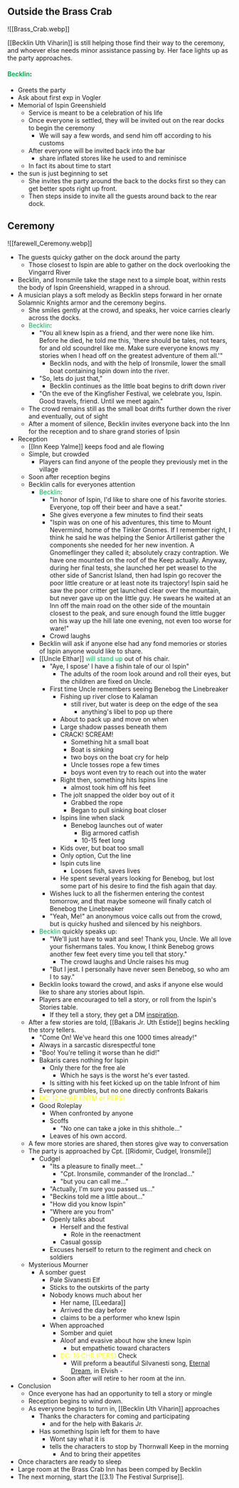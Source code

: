 ## Outside the Brass Crab
![[Brass_Crab.webp]]

[[Becklin Uth Viharin]] is still helping those find their way to the ceremony, and whoever else needs minor assistance passing by. Her face lights up as the party approaches. 

#### <span style="color:rgb(0, 176, 80)">Becklin</span>: 
- Greets the party
- Ask about first exp in Vogler
- Memorial of Ispin Greenshield
	- Service is meant to be a celebration of his life
	- Once everyone is settled, they will be invited out on the rear docks to begin the ceremony
		- We will say a few words, and send him off according to his customs
	- After everyone will be invited back into the bar
		- share inflated stores like he used to and reminisce 
	- In fact its about time to start
- the sun is just beginning to set
	- She invites the party around the back to the docks first so they can get better spots right up front. 
	- Then steps inside to invite all the guests around back to the rear dock. 
## Ceremony
![[farewell_Ceremony.webp]] 
- The guests quicky gather on the dock around the party
	- Those closest to Ispin are able to gather on the dock overlooking the Vingarrd River
- Becklin, and Ironsmile take the stage next to a simple boat, within rests the body of Ispin Greenshield, wrapped in a shroud.
- A musician plays a soft melody as Becklin steps forward in her ornate Solamnic Knights armor and the ceremony begins.
	- She smiles gently at the crowd, and speaks, her voice carries clearly across the docks. 
	- <span style="color:rgb(0, 176, 80)">Becklin</span>: 
		- "You all knew Ispin as a friend, and ther were none like him. Before he died, he told me this, 'there should be tales, not tears, for and old scoundrel like me. Make sure everyone knows my stories when I head off on the greatest adventure of them all.'"
			- Becklin nods, and with the help of Ironsmile, lower the small boat containing Ispin down into the river.
		- "So, lets do just that,"
			- Becklin continues as the little boat begins to drift down river
		- "On the eve of the Kingfisher Festival, we celebrate you, Ispin. Good travels, friend. Until we meet again."
	- The crowd remains still as the small boat drifts further down the river and eventually, out of sight
	- After a moment of silence, Becklin invites everyone back into the Inn for the reception and to share grand stories of Ipsin
- Reception
	- [[Inn Keep Yalme]] keeps food and ale flowing
	- Simple, but crowded
		- Players can find anyone of the people they previously met in the village
	- Soon after reception begins
	- Becklin calls for everyones attention
		- <span style="color:rgb(0, 176, 80)">Becklin</span>:
			- "In honor of Ispin, I'd like to share one of his favorite stories. Everyone, top off their beer and have a seat."
			- She gives everyone a few minutes to find their seats
			- "Ispin was on one of his adventures, this time to Mount Nevermind, home of the Tinker Gnomes. If I remember right, I think he said he was helping the Senior Artillerist gather the components she needed for her new invention. A Gnomeflinger they called it; absolutely crazy contraption. We have one mounted on the roof of the Keep actually. Anyway, during her final tests, she launched her pet weasel to the other side of Sancrist Island, then had Ispin go recover the poor little creature or at least note its trajectory! Ispin said he saw the poor critter get launched clear over the mountain, but never gave up on the little guy. He swears he waited at an Inn off the main road on the other side of the mountain closest to the peak, and sure enough found the little bugger on his way up the hill late one evening, not even too worse for ware!"
			- Crowd laughs
		- Becklin will ask if anyone else had any fond memories or stories of Ispin anyone would like to share. 
		- [[Uncle Elthar]] <span style="color:rgb(0, 176, 80)">will stand up</span> out of his chair.
			- "Aye, I spose' I have a fishin tale of our ol Ispin"
				- The adults of the room look around and roll their eyes, but the children are fixed on Uncle.
			- First time Uncle remembers seeing Benebog the Linebreaker
				- Fishing up river close to Kalaman
					- still river, but water is deep on the edge of the sea
						- anything's libel to pop up there
				- About to pack up and move on when
				- Large shadow passes beneath them
				- CRACK! SCREAM!
					- Something hit a small boat
					- Boat is sinking
					- two boys on the boat cry for help
					- Uncle tosses rope a few times
					- boys wont even try to reach out into the water
				- Right then, something hits Ispins line
					- almost took him off his feet
				- The jolt snapped the older boy out of it
					- Grabbed the rope
					- Began to pull sinking boat closer
				- Ispins line when slack
					- Benebog launches out of water
						- Big armored catfish
						- 10-15 feet long
				- Kids over, but boat too small
				- Only option, Cut the line
				- Ispin cuts line
					- Looses fish, saves lives
				- He spent several years looking for Benebog, but lost some part of his desire to find the fish again that day. 
			- Wishes luck to all the fishermen entering the contest tomorrow, and that maybe someone will finally catch ol Benebog the Linebreaker 
			- "Yeah, Me!" an anonymous voice calls out from the crowd, but is quicky hushed and silenced by his neighbors. 
		- <span style="color:rgb(0, 176, 80)">Becklin</span> quickly speaks up:
			- "We'll just have to wait and see! Thank you, Uncle. We all love your fishermans tales. You know, I think Benebog grows another few feet every time you tell that story."
				- The crowd laughs and Uncle raises his mug
			- "But I jest. I personally have never seen Benebog, so who am I to say."
		- Becklin looks toward the crowd, and asks if anyone else would like to share any stories about Ispin. 
		- Players are encouraged to tell a story, or roll from the Ispin's Stories table. 
			- If they tell a story, they get a DM [inspiration](https://dnd5e.info/beyond-1st-level/inspiration/). 
	- After a few stories are told, [[Bakaris Jr. Uth Estide]] begins heckling the story tellers.
		- "Come On! We've heard this one 1000 times already!"
		- Always in a sarcastic disrespectful tone
		- "Boo! You're telling it worse than he did!"
		- Bakaris cares nothing for Ispin 
			- Only there for the free ale
				- Which he says is the worst he's ever tasted. 
			- Is sitting with his feet kicked up on the table Infront of him 
		- Everyone grumbles, but no one directly confronts Bakaris
		- <span style="color:rgb(255, 255, 0)">DC: 12 CHAR (INTM or PERS)</span> 
		- Good Roleplay
			- When confronted by anyone
			- Scoffs
				- "No one can take a joke in this shithole..."
			- Leaves of his own accord.
	- A few more stories are shared, then stores give way to conversation
	- The party is approached by Cpt. [[Ridomir, Cudgel, Ironsmile]]
		- Cudgel 
			- "Its a pleasure to finally meet..."
				- "Cpt. Ironsmile, commander of the Ironclad..."
				- "but you can call me..."
			- "Actually, I'm sure you passed us..."
			- "Beckins told me a little about..."
			- "How did you know Ispin"
			- "Where are you from"
			- Openly talks about
				- Herself and the festival
					- Role in the reenactment
				- Casual gossip
			- Excuses herself to return to the regiment and check on soldiers
	- Mysterious Mourner
		- A somber guest
			- Pale Sivanesti Elf
			- Sticks to the outskirts of the party
			- Nobody knows much about her
				- Her name, [[Leedara]] 
				- Arrived the day before
				- claims to be a performer who knew Ispin 
			- When approached
				- Somber and quiet
				- Aloof and evasive about how she knew Ispin
					-  but empathetic toward characters
				- <span style="color:rgb(255, 255, 0)">DC: 16 CHR (PERS)</span> Check
					- Will preform a beautiful Silvanesti song, [Eternal Dream](https://open.spotify.com/track/6d9lFZZlkQvvW01FoIne2x?si=9e16e76d3299418c), in Elvish							- 
				- Soon after will retire to her room at the inn. 
- Conclusion
	- Once everyone has had an opportunity to tell a story or mingle
	- Reception begins to wind down.
	- As everyone begins to turn in, [[Becklin Uth Viharin]] approaches
		- Thanks the characters for coming and participating
			- and for the help with Bakaris Jr.
		- Has something Ispin left for them to have
			- Wont say what it is
			- tells the characters to stop by Thornwall Keep in the morning
				- And to bring their appetites 
- Once characters are ready to sleep
- Large room at the Brass Crab Inn has been comped by Becklin
- The next morning, start the [[3.1) The Festival Surprise]].  